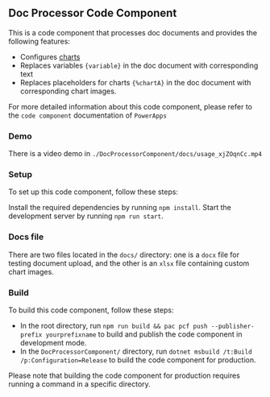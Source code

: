 ## Doc Processor Code Component
This is a code component that processes doc documents and provides the following features:

- Configures [charts](https://echarts.apache.org/zh/index.html)
- Replaces variables `{variable}` in the doc document with corresponding text
- Replaces placeholders for charts `{%chartA}` in the doc document with corresponding chart images.

For more detailed information about this code component, please refer to the `code component` documentation of `PowerApps`

### Demo
There is a video demo in `./DocProcessorComponent/docs/usage_xjZOqnCc.mp4`

### Setup
To set up this code component, follow these steps:

Install the required dependencies by running `npm install`.
Start the development server by running `npm run start`.

### Docs file
There are two files located in the `docs/` directory: one is a `docx` file for testing document upload, and the other is an `xlsx` file containing custom chart images.

### Build

To build this code component, follow these steps:

- In the root directory, run `npm run build && pac pcf push --publisher-prefix yourprefixname` to build and publish the code component in development mode.
- In the `DocProcessorComponent/` directory, run `dotnet msbuild /t:Build /p:Configuration=Release` to build the code component for production.
  

Please note that building the code component for production requires running a command in a specific directory.